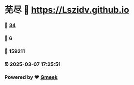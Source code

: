 # 芜尽 :link: https://Lszidv.github.io 
### :page_facing_up: [34](https://Lszidv.github.io/tag.html) 
### :speech_balloon: 6 
### :hibiscus: 159211 
### :alarm_clock: 2025-03-07 17:25:51 
### Powered by :heart: [Gmeek](https://github.com/Meekdai/Gmeek)
